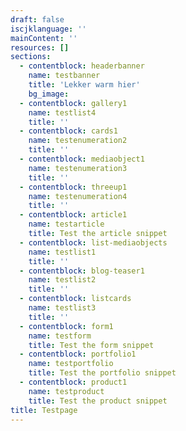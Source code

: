 ```yaml
---
draft: false
iscjklanguage: ''
mainContent: ''
resources: []
sections:
  - contentblock: headerbanner
    name: testbanner
    title: 'Lekker warm hier'
    bg_image: 
  - contentblock: gallery1
    name: testlist4
    title: ''
  - contentblock: cards1
    name: testenumeration2
    title: ''
  - contentblock: mediaobject1
    name: testenumeration3
    title: ''
  - contentblock: threeup1
    name: testenumeration4
    title: ''
  - contentblock: article1
    name: testarticle
    title: Test the article snippet
  - contentblock: list-mediaobjects
    name: testlist1
    title: ''
  - contentblock: blog-teaser1
    name: testlist2
    title: ''
  - contentblock: listcards
    name: testlist3
    title: ''
  - contentblock: form1
    name: testform
    title: Test the form snippet
  - contentblock: portfolio1
    name: testportfolio
    title: Test the portfolio snippet
  - contentblock: product1
    name: testproduct
    title: Test the product snippet
title: Testpage
---
```

